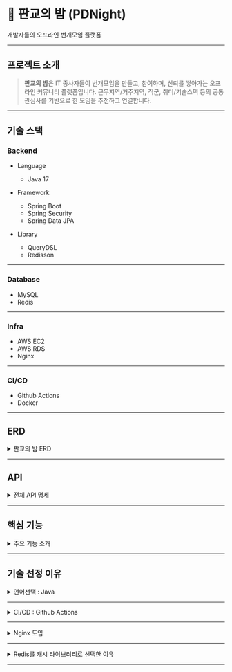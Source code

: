 # 🌃 판교의 밤 (PDNight)
개발자들의 오프라인 번개모임 플랫폼

---
## 프로젝트 소개
>**판교의 밤**은 IT 종사자들이 번개모임을 만들고, 참여하며, 신뢰를 쌓아가는 오프라인 커뮤니티 플랫폼입니다.
> 근무지역/거주지역, 직군, 취미/기술스택 등의 공통 관심사를 기반으로 한 모임을 추천하고 연결합니다.

---
## 기술 스택
### Backend
- Language
  - Java 17

- Framework
  - Spring Boot
  - Spring Security
  - Spring Data JPA

- Library
  - QueryDSL
  - Redisson

---
### Database
- MySQL
- Redis
---
### Infra
- AWS EC2
- AWS RDS
- Nginx

---
### CI/CD
- Github Actions
- Docker

---
## ERD

<details>
  <summary> 판교의 밤 ERD </summary>

![Alchol(중독자) v2.png](../../../../../../Downloads/Alchol%28%EC%A4%91%EB%8F%85%EC%9E%90%29%20v2.png)

</details>

---
## API

<details>
  <summary> 전체 API 명세 </summary>

### 인증 - Auth API

| 기능           | 메소드      | 엔드포인트                      | 권한      | 설명                  |
|--------------|----------|----------------------------|---------|---------------------|
| 회원가입         | `POST`   | `/api/auth/signup`         | PUBLIC  | 새로운 사용자 회원가입        |
| 로그인          | `POST`   | `/api/auth/login`          | PUBLIC  | 사용자 로그인, 토큰 발급      |
| 로그아웃         | `POST`   | `/api/auth/logout`         | USER    | 사용자 로그아웃            |
| 회원탈퇴         | `DELETE` | `/api/auth/withdraw`       | USER    | 사용자 계정 비활성화         |

---
### 사용자 - User API

| 기능               | 메소드  | 엔드포인트                          | 권한   | 설명                     |
| ---------------- | ---- | ------------------------------ | ---- | ---------------------- |
| 내 좋아요 게시글 조회     | GET  | `/api/users/my/likedPosts`     | User | 내가 좋아요한 게시글 목록 조회      |
| 신청/성사된 게시글 목록 조회 | GET  | `/api/users/my/confirmedPosts` | User | 내가 신청했거나 성사된 게시글 목록 조회 |
| 내가 작성한 게시글 조회    | GET  | `/api/users/my/writtenPosts`   | User | 내가 직접 작성한 게시글 목록 조회    |
| 내 프로필 조회  | GET   | `/api/users/my/profile`      | User | 내 프로필 정보 조회    |
| 프로필 수정    | PATCH | `/api/users/my/profile`      | User | 내 프로필 정보 수정    |
| 비밀번호 수정   | PATCH | `/api/users/my/password`     | User | 비밀번호 변경        |
| 상대 프로필 조회 | GET   | `/api/users/{Id}/profile`    | User | 다른 사용자의 프로필 조회 |
| 사용자 평가 조회 | GET   | `/api/users/{Id}/evaluation` | User | 특정 사용자의 평가 조회  |
| 사용자 리뷰 조회           | `GET`    | `/api/users/{userId}/review`                | USER               | 특정 사용자의 받은 리뷰 조회          |
| 내 받은 리뷰 조회          | `GET`    | `/api/users/my/review`                      | USER            | 내가 받은 리뷰 목록 조회            |
| 내가 쓴 리뷰 조회          | `GET`    | `/api/users/my/writtenReview`               | USER            | 내가 작성한 리뷰 목록 조회           |
| 인물 검색 조회 기능 추가      | `GET`    | `/api/users/search`                         | USER            | 사용자(인물) 검색 기능             |
| 내 초대받은 목록 조회        | `GET`    | `/api/users/my/invited`                     | USER            | 내가 받은 초대 목록 조회            |
| 내가 보낸 초대 목록 조회      | `GET`    | `/api/users/my/invite`                      | USER            | 내가 보낸 초대 목록 조회            |
| 팔로우 추가              | `POST`   | `/api/users/{userId}/follow`                | USER          | 특정 사용자 팔로우 추가             |
| 팔로우 삭제              | `DELETE` | `/api/users/{userId}/follow`                | USER         | 특정 사용자 팔로우 취소             |
| 팔로잉 목록 조회           | `GET`    | `/api/users/my/following`                   | USER          | 내가 팔로우한 사용자 목록 조회         |

---
### 취미/기술스택  - Hobby,TechStack API

| 기능        | 메소드   | 엔드포인트                        | 권한   | 설명             |
| --------- | ----- | ---------------------------- | ---- | -------------- |
| 취미 추가            | POST | `/api/hobbies`                 | User | 나의 취미 항목 추가            |
| 취미 리스트 조회        | GET  | `/api/hobbies`                 | User | 전체 취미 항목 목록 조회         |
| 기술 스택 추가         | POST | `/api/techStacks`              | User | 나의 기술 스택 추가            |
| 기술 스택 리스트 조회     | GET  | `/api/techStacks`              | User | 전체 기술 스택 목록 조회         |

---
### 게시글 - Post API

| 기능        | 메소드    | 엔드포인트                                            | 권한             | 설명                |
| --------- | ------ | ------------------------------------------------ |----------------| ----------------- |
| 게시글 참여 신청 | POST   | `/api/posts/{postId}/participate`                | USER | 해당 게시글에 참여 신청     |
| 게시글 참여 취소 | DELETE | `/api/posts/{postId}/participate`                | USER               | 내가 신청한 참여를 취소     |
| 신청자 수락/거절 | PATCH  | `/api/posts/{postId}/participate/users/{userId}` | USER           | 신청자의 참여를 수락 또는 거절 |
| 신청자 목록 조회 | GET    | `/api/posts/{postId}/participate`                | USER           | 해당 게시글의 신청자 목록 조회 |
| 참여자 목록 조회 | GET    | `/api/posts/{postId}/participate/confirmed`      | USER           | 확정된 참여자 목록 조회     |
| 게시글 목록 조회 (신청자 수 포함) | `GET`    | `/api/posts`                                | USER            | 신청자 수, 확정 참여자 수 포함 게시글 조회 |
| 게시글 참여 신청 (제한 로직 추가) | `POST`   | `/api/posts/{postId}/participate`           | USER | 제한 조건이 적용된 게시글 참여 신청      |
| 게시글 초대              | `POST`   | `/api/posts/{postId}/users/{userId}/invite` | USER            | 특정 유저를 게시글에 초대            |
| 추천 게시글 목록 조회        | `GET`    | `/api/posts/suggestedPosts`                 | USER            | 사용자에게 추천되는 게시글 목록 조회      |
| 초대 취소               | `DELETE` | `/api/posts/{postId}/users/{userId}/invite` | USER            | 게시글 초대를 취소함               |
| 게시글 좋아요    | POST   | `/api/posts/{id}/likes`                            | USER   | 게시글에 좋아요를 누름    |
| 게시글 좋아요 취소 | DELETE | `/api/posts/{id}/likes`                            | USER   | 게시글의 좋아요를 취소함   |
| 사용자 리뷰     | POST   | `/api/posts/{postId}/participants/{userId}/review` | USER | 참여한 사용자에게 리뷰 작성 |
| 게시글 좋아요    | POST   | `/api/posts/{id}/likes`                            | USER   | 게시글에 좋아요를 누름    |
| 게시글 좋아요 취소 | DELETE | `/api/posts/{id}/likes`                            | USER   | 게시글의 좋아요를 취소함   |
| 사용자 리뷰     | POST   | `/api/posts/{postId}/participants/{userId}/review` | USER | 참여한 사용자에게 리뷰 작성 |

---
### 댓글 - Comment API

| 기능           | 메소드    | 엔드포인트                                        | 권한    | 설명               |
| ------------ | ------ | -------------------------------------------- |-------| ---------------- |
| [관리자] 댓글 삭제 | `DELETE` | `/api/admin/posts/{postId}/comments/{id}`    | ADMIN | 관리자가 댓글을 삭제함     |
| 댓글 추가        | `POST`   | `/api/posts/{postId}/comments`               | USER | 게시글에 댓글 추가       |
| 댓글 삭제        | `PATCH`  | `/api/posts/{postId}/comments/{id}`          | USER| 댓글을 논리적으로 삭제     |
| 댓글 수정        | `DELETE` | `/api/posts/{postId}/comments/{id}`          | USER | 댓글을 물리적으로 삭제     |
| 댓글 다건 조회     | `GET`    | `/api/posts/{postId}/comments`               | USER | 해당 게시글의 댓글 목록 조회 |
| 대댓글 생성  | `POST`   | `/api/posts/{postId}/comments/{id}/comments` |USER| 특정 댓글에 대댓글 추가    |

---
### 이벤트 - Event API

| 기능                  | 메소드    | 엔드포인트                                       | 권한              | 설명                        |
| ------------------- | ------ | ------------------------------------------- |-----------------| ------------------------- |
| [관리자] 게시물 삭제        | `DELETE` | `/api/admin/posts/{id}`                     | ADMIN           | 관리자가 게시글을 삭제함             |
|[관리자] 이벤트 추가    | POST   | `/api/admin/events`                   | ADMIN | 관리자가 이벤트 등록          |
|[관리자] 이벤트 조회    | GET    | `/api/admin/events/{id}`              | ADMIN | 특정 이벤트 상세 조회         |
|[관리자] 이벤트 수정    | PATCH  | `/api/admin/events/{id}`              | ADMIN | 이벤트 정보 수정            |
|[관리자] 이벤트 삭제    | DELETE | `/api/admin/events/{id}`              | ADMIN | 이벤트 삭제               |
| [관리자] 이벤트 참가자 조회 | GET    | `/api/admin/events/{id}/participants` | ADMIN | 이벤트 참가자 목록 조회        |
|[관리자] 이벤트 전체 조회 | GET    | (미정)                                  | ADMIN      | 등록된 이벤트 전체 목록 조회     |
| 이벤트 조회           | GET    | (미정)                                  | USER | 일반 유저가 볼 수 있는 이벤트 조회 |
| 이벤트 참가           | POST   | `/api/events/{id}/participants`       | USER | 일반 사용자의 이벤트 참가       |

---
### 쿠폰 - Coupon API

| 기능            | 메소드    | 엔드포인트                     | 권한    | 설명                |
| ------------- | ------ | ------------------------- |-------| ----------------- |
| [관리자] 강제 회원 탈퇴 | `DELETE` | `/api/admin/users/{id}`   | ADMIN | 관리자에 의한 회원 강제 탈퇴  |
| [관리자] 닉네임 강제 변경 | `PATCH`  | `/api/admin/users/{id}`   | ADMIN | 회원 닉네임 강제 변경      |
| [관리자] 전체 유저 조회 | `GET`    | `/api/admin/users`        | ADMIN | 전체 유저 리스트 조회      |
| [관리자] 쿠폰 등록  | `POST`   | `/api/admin/coupons`      | ADMIN | 쿠폰 생성             |
|[관리자] 쿠폰 조회   | `GET`    | `/api/admin/coupons/{id}` | ADMIN | 쿠폰 상세 조회          |
| [관리자] 쿠폰 수정   | `PATCH`  | `/api/admin/coupons/{id}` | ADMIN | 쿠폰 정보 수정          |
| [관리자] 쿠폰 삭제   | `DELETE` | `/api/admin/coupons/{id}` | ADMIN | 쿠폰 삭제             |
| 쿠폰 사용         | `PATCH`  | `/api/coupons/{id}`       | USER  | 쿠폰 사용 처리          |
| 보유한 쿠폰 조회     | `GET`    | `/api/users/my/coupons`   | USER  | 로그인 사용자의 쿠폰 목록 조회 |

</details>

---
## 핵심 기능

<details>
  <summary> 주요 기능 소개 </summary>

### User - 사용자

- **추천 모임 제공**
  - 위치(근무지/거주지), 연령대, 직군/취미/기술스택 기반으로 모임 추천

- **프로필 열람**
  - 타 유저의 프로필을 확인하여 신뢰도 및 공통 관심사 파악

- **신뢰도 평가**
  - 모임 종료 후 참여자 간 별점 및 코멘트 평가 기능

- **팔로우 기능**
  - 팔로우한 유저를 모임 생성 시 초대 가능

---

### Post - 모임

- **모임 필터 검색**
  - 연령대, 직군, 취미/기술 등 관심사 기반 조건으로 필터링 검색 가능

- **좋아요 기능**
  - 모임을 찜해두고 추적 가능
  - 좋아요 수가 많은 모임은 상단에 우선 노출

- **댓글 기능**
  - 모임에 대한 질문 및 커뮤니케이션 지원
  - 대댓글 기능으로 추가 코멘트 가능 (단, 1단계만 허용)

- **참여 신청 기능**
  - 신청자 수 제한 기반 신청 및 수락/거절 기능
  - 선착순 모임은 신청 순서대로 자동 승인
  - Redisson Lock 기반 동시성 제어 적용

- **모임 상태 관리**
  - 모집 완료 시 `성사`, 종료된 모임은 `닫힘` 상태로 전환
  - `닫힘` 상태 모임은 기록용으로 조회 가능

---

### Chat - 채팅

- **모임 채팅방 제공**
  - 모임 성사 시 자동 채팅방 생성
  - 참여자 간 실시간 커뮤니케이션 가능
  - 모임 종료 후에도 채팅방 유지

- **1:1 또는 그룹 채팅 기능**
  - 사용자가 독립적으로 채팅방 생성 가능
  - 참여자 설정을 통해 접근 제어 가능

---

### Event - 이벤트

- **이벤트 기반 모임 기능**
  - 관리자가 특정 조건의 이벤트 모임 생성 가능 (예: 유명인 초청 번개)

---

### Coupon - 쿠폰

- **쿠폰 지급 기능**
  - 관리자가 특정 유저에게 모임 지원금 형태의 쿠폰 제공 가능

</details>

---
## 기술 선정 이유

<details>

<summary> 언어선택 : Java </summary>

`Spring Boo`t는 `Kotlin` 과의 궁합도 좋아서 Kotlin을 사용하는 경우도 많지만 우리는 Java를 선택했습니다.
그 이유는 다음과 같습니다.
- 팀원 전체가 Java에 익숙하여 개발 속도가 빠르다.
  - Kotlin은 학습한 경험은 있으나 실무 수준의 숙련도가 부족해 초기 생산성이 떨어질 수 있다고 판단
  - 문법이 명확하고 팀 내에서 오랫동안 사용해온 만큼 코드 스타일의 일관성을 쉽게 유지할 수 있다.

- 안정적인 생태계와 광범위한 레퍼런스
  - Spring Boot 와의 호환성도 뛰어나고 문제가 발생했을 때 해결 방법이나 사례가 풍부하여 개발 및 유지보수에 유리합니다.

결론적으로 학습 비용과 개발 효율성, 유지보수성을 고려했을 때 우리 팀에게는 Java가 더 적합하다고 판단하였습니다.

</details>

---
<details>

<summary> CI/CD : Github Actions </summary>

우리 팀은 AWS CodePipeline과 GitHub Actions를 비교한 끝에 GitHub Actions를 CI/CD 도구로 채택하였습니다.
그 이유는 아래와 같습니다:

1. 학습 및 사용 편의성
- GitHub 저장소 내에서 바로 CI/CD 설정 가능 → 진입 장벽이 낮고 직관적
- 템플릿, 공식 문서, 커뮤니티 자료가 풍부하여 학습 비용이 낮음
- 설정 파일인 .yml 문법이 간결하고 명확함 → 기존 개발자들에게 익숙하고 유지보수가 쉬움
- AWS CodePipeline은 IAM 권한, 연결 리소스 설정 등 복잡한 절차가 필요

---
2. 비용 측면에서의 이점
- GitHub Actions
  - Public Repository: 완전 무료
  - Private Repository: 월 2,000분 무료 (기본 제공)

- CodePipeline
  - 파이프라인 당 월 1달러
  - 작업 시간 분당 과금 (100분 무료)
  - 실제 사용 중 과금 이슈가 있었던 사례 존재

---
3. 속도 및 성능
- Gradle 캐시 활용이 가능해 빌드 속도 향상
- 병렬 처리 및 빠른 피드백 루프 구성 가능
- 실제 빌드/배포 속도에서도 CodePipeline 보다 빠르다는 사례 다수 존재

---
4. 확장성과 유연성
- 다양한 서드파티 액션과 통합 가능
- AWS 외에도 GCP, Azure 등 다양한 클라우드와 연동 가능
- Kubernetes와 같은 컨테이너 플랫폼 확장 시에도 유리

---
5. 관리 및 통합 편의성
- GitHub 기반 개발 워크플로우 내에서 모든 CI/CD 관리 가능
- 코드, PR, 테스트, 배포까지 한 곳에서 추적 → 중앙 집중형 관리
- 에러 발생 시 GitHub 내 로그 확인이 쉬움

---
### 결론
우리 팀은 다음과 같은 판단 아래 GitHub Actions를 채택하였습니다.
- 개발 진입 장벽이 낮다.
- 문서 및 사례가 풍부하여 다양한 방향으로 설계가 가능하다.
- 비용 예측면에서 용이하다.
- 설정 및 유지보수가 간단하고 접근성이 뛰어나다.

---

</details>

---
<details>

<summary> Nginx 도입 </summary>

우리 프로젝트에는 외부 요청 처리와 보안을 강화하기 위해 Nginx를 함께 구성했습니다.
Nginx 를 도입하게 된 상세한 이유는 다음과 같습니다.

1. 리버스 프록시 역할
- 클라이언트 요청(HTTPS)을 받아 내부 애플리케이션 서버(HTTP)로 전달
> https://도메인/api/... → Nginx(443) → http://localhost:8080
- Spring 서버를 직접 외부에 노출하지 않고 보안 계층을 하나 더 쌓음

---
2. HTTPS / SSL 처리
- SSL 인증서를 Nginx에서 적용하여 HTTPS 통신 처리
- Spring Boot를 단독으로 사용할 경우 HTTPS 통신을 위한 복잡한 설정이 필요
  - Nginx 사용 시 인증서 사용을 위한 설정이 간략
- Let’s Encrypt + certbot 조합으로 무료 SSL 적용 및 자동 갱신 가능

---
3. 로드 밸런싱 (확장성 확보)
- 서버를 여러 개로 늘릴 경우 Nginx가 자동으로 트래픽을 분산
- 현재는 단일 서버지만 추후 서버 확장을 고려해 유연한 구조 확보

---
4. 보안 및 방화벽 기능
- 특정 IP 차단, 경로 제한 등 다양한 접근 제어 설정 가능
- 외부에서는 80/443 포트만 열어두고 내부 서버 포트(8080 등)는 숨김
- DDOS 방어, HTTPS 강제 리디렉션 등도 적용 가능

---
5. 정적 파일 처리
- HTML, 이미지, JS, CSS 등 정적 파일을 빠르게 처리
- 프론트엔드가 분리된 구조라면 향후 유용하게 활용 가능
  - 현재는 백엔드 중심 서비스라 직접적인 체감은 적음

</details>

---
<details>

<summary> Redis를 캐시 라이브러리로 선택한 이유 </summary>

우리 프로젝트는 캐시 시스템 도입 시 다양한 옵션을 검토한 끝에 `Redis`를 최종 선택하였습니다.
선택 이유는 다음과 같습니다.

1. 다양한 자료 구조 지원
- Redis는 단순 key-value 외에도 List, Set, Sorted Set, Hash, Bitmap 등 다양한 자료구조를 지원
- 복잡한 캐시 로직(예: 랭킹, TTL 기반 토큰 저장, 중복 검사 등)을 효율적으로 처리할 수 있음

---
2. 빠르고 안정적인 성능
- 인메모리 기반 구조로 응답 속도가 매우 빠름
- 트래픽이 많아질수록 캐시 히트율을 높여 전체 시스템 부하를 감소시켜줌

---
3. 운영 기능 및 클러스터링
- TTL(만료 시간), Pub/Sub, HyperLogLog 등 다양한 고급 기능 지원
- 클러스터 모드, Sentinel 등 운영 편의 기능이 잘 마련되어 있음

---
4. 비교 요약

| 항목     | Memcached       | Hazelcast    | Redis         |
| ------ | --------------- | ------------ | ------------- |
| 자료 구조  | key-value 단일 구조 | 일부 복잡한 구조 지원 | 다양한 자료 구조 지원  |
| 언어 지원  | 제한적             | Java 중심      | 거의 모든 언어 지원   |
| 사용 편의성 | 간단하지만 기능 제한     | 설정과 구현 복잡    | Spring과 잘 통합됨 |
| 성능     | 매우 빠름           | 고정적          | 빠르고 유연        |
| 확장성    | 낮음              | 분산 구조 우수     | 클러스터/Sentinel 지원 |


</details>

---